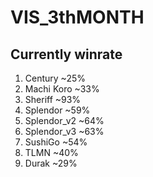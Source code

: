 ﻿# VIS_3thMONTH
## Currently winrate
1. Century ~25%
2. Machi Koro ~33%
3. Sheriff ~93%
4. Splendor ~59%
5. Splendor_v2 ~64%
6. Splendor_v3 ~63%
7. SushiGo ~54%
8. TLMN ~40%
9. Durak ~29%
